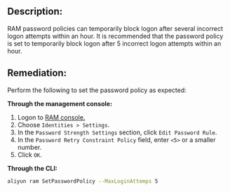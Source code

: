 ## Description:

RAM password policies can temporarily block logon after several incorrect logon attempts within an hour. It is recommended that the password policy is set to temporarily block logon after 5 incorrect logon attempts within an hour.

## Remediation:

Perform the following to set the password policy as expected:

**Through the management console:**

1. Logon to [RAM console.](https://ram.console.aliyun.com/overview)
2. Choose `Identities > Settings`.
3. In the `Password Strength Settings` section, click `Edit Password Rule`.
4. In the `Password Retry Constraint Policy` field, enter `<5>` or a smaller number.
5. Click `OK`.

**Through the CLI:**

```bash
aliyun ram SetPasswordPolicy --MaxLoginAttemps 5
```
